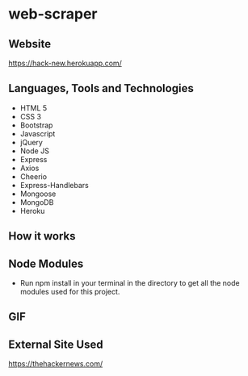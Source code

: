 # web-scraper


## Website
https://hack-new.herokuapp.com/

## Languages, Tools and Technologies

* HTML 5
* CSS 3
* Bootstrap
* Javascript
* jQuery
* Node JS
* Express
* Axios
* Cheerio
* Express-Handlebars
* Mongoose
* MongoDB
* Heroku

## How it works


## Node Modules

* Run npm install in your terminal in the directory to get all the node modules used for this project.

## GIF


## External Site Used
https://thehackernews.com/

